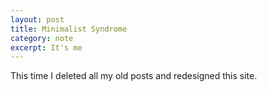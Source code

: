 ```yaml
---
layout: post
title: Minimalist Syndrome
category: note
excerpt: It's me
---
```


<div class=txt>
<p>This time I deleted all my old posts and redesigned this site.</p>
</div>